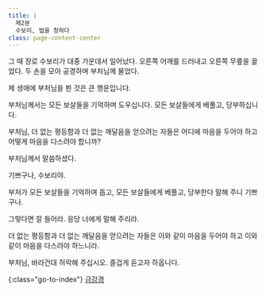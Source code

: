 ```yaml
---
title: |
  제2분
  수보리, 법을 청하다
class: page-content-center
---
```


그 때 장로 수보리가 대중 가운데서 일어났다.
오른쪽 어깨를 드러내고 오른쪽 무릎을 꿇었다.
두 손을 모아 공경하며 부처님께 물었다.

제 생애에 부처님을 뵌 것은 큰 행운입니다.

부처님께서는 모든 보살들을 기억하며 도우십니다.
모든 보살들에게 베풀고, 당부하십니다.

부처님, 더 없는 평등함과
더 없는 깨달음을 얻으려는 자들은
어디에 마음을 두어야 하고
어떻게 마음을 다스려야 합니까?
 
부처님께서 말씀하셨다.

기쁘구나, 수보리야.

부처가 모든 보살들을 기억하며 돕고,
모든 보살들에게 베풀고, 당부한다 말해 주니
기쁘구나.

그렇다면 잘 들어라.
응당 너에게 말해 주리라.

더 없는 평등함과
더 없는 깨달음을 얻으려는 자들은
이와 같이 마음을 두어야 하고
이와 같이 마음을 다스려야 하느니라.

부처님, 바라건대 허락해 주십시오.
즐겁게 듣고자 하옵니다.

{:class="go-to-index"}
[금강경](index)